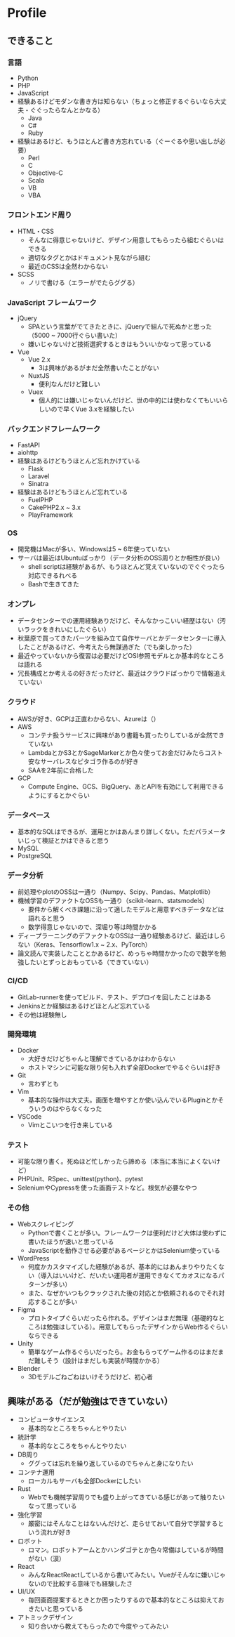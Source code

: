 # Profile


## できること

### 言語
- Python
- PHP
- JavaScript
- 経験あるけどモダンな書き方は知らない（ちょっと修正するぐらいなら大丈夫・ぐぐったらなんとかなる）
    - Java
    - C#
    - Ruby
- 経験はあるけど、もうほとんど書き方忘れている（ぐーぐるや思い出しが必要）
    - Perl
    - C
    - Objective-C
    - Scala
    - VB
    - VBA

### フロントエンド周り
- HTML・CSS
    - そんなに得意じゃないけど、デザイン用意してもらったら組むぐらいはできる
    - 適切なタグとかはドキュメント見ながら組む
    - 最近のCSSは全然わからない
- SCSS
    - ノリで書ける（エラーがでたらググる）

### JavaScript フレームワーク
- jQuery
    - SPAという言葉がでてきたときに、jQueryで組んで死ぬかと思った（5000 ~ 7000行ぐらい書いた）
    - 嫌いじゃないけど技術選択するときはもういいかなって思っている
- Vue
  - Vue 2.x
      - 3は興味があるがまだ全然書いたことがない
  - NuxtJS
      - 便利なんだけど難しい
  - Vuex
      - 個人的には嫌いじゃないんだけど、世の中的には使わなくてもいいらしいので早くVue 3.xを経験したい

### バックエンドフレームワーク
- FastAPI
- aiohttp
- 経験はあるけどもうほとんど忘れかけている
    - Flask
    - Laravel
    - Sinatra
- 経験はあるけどもうほとんど忘れている
    - FuelPHP
    - CakePHP2.x ~ 3.x
    - PlayFramework

### OS
- 開発機はMacが多い、Windowsは5 ~ 6年使っていない
- サーバは最近はUbuntuばっかり（データ分析のOSS周りとか相性が良い）
    - shell scriptは経験があるが、もうほとんど覚えていないのでぐぐったら対応できるれべる
    - Bashで生きてきた

### オンプレ
- データセンターでの運用経験ありだけど、そんなかっこいい経歴はない（汚いラックをきれいにしたぐらい）
- 秋葉原で買ってきたパーツを組み立て自作サーバとかデータセンターに導入したことがあるけど、今考えたら無謀過ぎた（でも楽しかった）
- 最近やっていないから復習は必要だけどOSI参照モデルとか基本的なところは語れる
- 冗長構成とか考えるの好きだったけど、最近はクラウドばっかりで情報追えていない

### クラウド
- AWSが好き、GCPは正直わからない、Azureは（）
- AWS
    - コンテナ扱うサービスに興味があり書籍も買ったりしているが全然できていない
    - LambdaとかS3とかSageMarkerとか色々使ってお金だけみたらコスト安なサーバレスなピタゴラ作るのが好き
    - SAAを2年前に合格した
- GCP
    - Compute Engine、GCS、BigQuery、あとAPIを有効にして利用できるようにするとかぐらい

### データベース
- 基本的なSQLはできるが、運用とかはあんまり詳しくない。ただパラメータいじって検証とかはできると思う
- MySQL
- PostgreSQL

### データ分析
- 前処理やplotのOSSは一通り（Numpy、Scipy、Pandas、Matplotlib）
- 機械学習のデファクトなOSSも一通り（scikit-learn、statsmodels）
    - 要件から解くべき課題に沿って適したモデルと用意すべきデータなどは語れると思う
    - 数学得意じゃないので、深堀り等は時間かかる
- ディープラーニングのデファクトなOSSは一通り経験あるけど、最近はしらない（Keras、Tensorflow1.x ~ 2.x、PyTorch）
- 論文読んで実装したこととかあるけど、めっちゃ時間かかったので数学を勉強したいとずっとおもっている（できていない）

### CI/CD
- GitLab-runnerを使ってビルド、テスト、デプロイを回したことはある
- Jenkinsとか経験はあるけどほとんど忘れている
- その他は経験無し

### 開発環境
- Docker
   - 大好きだけどちゃんと理解できているかはわからない
   - ホストマシンに可能な限り何も入れず全部Dockerでやるぐらいは好き
- Git
   - 言わずとも
- Vim
   - 基本的な操作は大丈夫。画面を増やすとか使い込んでいるPluginとかそういうのはやらなくなった
- VSCode
   - Vimとこいつを行き来している

### テスト
- 可能な限り書く。死ぬほど忙しかったら諦める（本当に本当によくないけど）
- PHPUnit、RSpec、unittest(python)、pytest
- SeleniumやCypressを使った画面テストなど。根気が必要なやつ

### その他
- Webスクレイピング
    - Pythonで書くことが多い。フレームワークは便利だけど大体は使わずに書いたほうが速いと思っている
    - JavaScriptを動作させる必要があるページとかはSelenium使っている
- WordPress
    - 何度かカスタマイズした経験があるが、基本的にはあんまりやりたくない（導入はいいけど、だいたい運用者が運用できなくてカオスになるパターンが多い）
    - また、なぜかいつもクラックされた後の対応とか依頼されるのでそれ対応することが多い
- Figma
    - プロトタイプぐらいだったら作れる。デザインはまだ無理（基礎的なところは勉強はしている）。用意してもらったデザインからWeb作るぐらいならできる
- Unity
    - 簡単なゲーム作るぐらいだったら。お金もらってゲーム作るのはまだまだ難しそう（設計はまだしも実装が時間かかる）
- Blender
    - 3Dモデルごねごねはいけそうだけど、初心者


## 興味がある（だが勉強はできていない）
- コンピュータサイエンス
    - 基本的なところをちゃんとやりたい
- 統計学
    - 基本的なところをちゃんとやりたい
- DB周り
    - ググっては忘れを繰り返しているのでちゃんと身になりたい
- コンテナ運用
    - ローカルもサーバも全部Dockerにしたい
- Rust
    - Webでも機械学習周りでも盛り上がってきている感じがあって触りたいなって思っている
- 強化学習
    - 厳密にはそんなことはないんだけど、走らせておいて自分で学習するという流れが好き 
- ロボット
    - ロマン。ロボットアームとかハンダゴテとか色々常備はしているが時間がない（涙）
- React
    - みんなReactReactしているから書いてみたい。Vueがそんなに嫌いじゃないので比較する意味でも経験したさ
- UI/UX
    - 毎回画面提案するときとか困ったりするので基本的なところは抑えておきたいと思っている
- アトミックデザイン
    - 知り合いから教えてもらったので今度やってみたい
